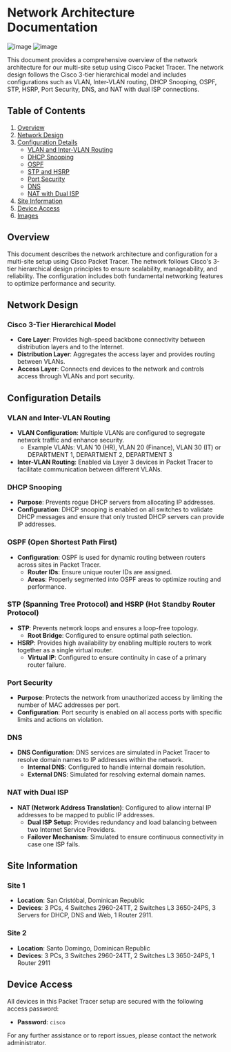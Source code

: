 # Network Architecture Documentation

![image](https://github.com/user-attachments/assets/08461211-4e42-42d5-94ce-3c78e2fb5dc3)
![image](https://github.com/user-attachments/assets/53df976d-3ed7-4107-b2a7-7beadc764265)

This document provides a comprehensive overview of the network architecture for our multi-site setup using Cisco Packet Tracer. The network design follows the Cisco 3-tier hierarchical model and includes configurations such as VLAN, Inter-VLAN routing, DHCP Snooping, OSPF, STP, HSRP, Port Security, DNS, and NAT with dual ISP connections.

## Table of Contents
1. [Overview](#overview)
2. [Network Design](#network-design)
3. [Configuration Details](#configuration-details)
    - [VLAN and Inter-VLAN Routing](#vlan-and-inter-vlan-routing)
    - [DHCP Snooping](#dhcp-snooping)
    - [OSPF](#ospf)
    - [STP and HSRP](#stp-and-hsrp)
    - [Port Security](#port-security)
    - [DNS](#dns)
    - [NAT with Dual ISP](#nat-with-dual-isp)
4. [Site Information](#site-information)
5. [Device Access](#device-access)
6. [Images](#images)

## Overview

This document describes the network architecture and configuration for a multi-site setup using Cisco Packet Tracer. The network follows Cisco's 3-tier hierarchical design principles to ensure scalability, manageability, and reliability. The configuration includes both fundamental networking features to optimize performance and security.

## Network Design

### Cisco 3-Tier Hierarchical Model

- **Core Layer**: Provides high-speed backbone connectivity between distribution layers and to the Internet.
- **Distribution Layer**: Aggregates the access layer and provides routing between VLANs.
- **Access Layer**: Connects end devices to the network and controls access through VLANs and port security.

## Configuration Details

### VLAN and Inter-VLAN Routing

- **VLAN Configuration**: Multiple VLANs are configured to segregate network traffic and enhance security.
  - Example VLANs: VLAN 10 (HR), VLAN 20 (Finance), VLAN 30 (IT) or DEPARTMENT 1, DEPARTMENT 2, DEPARTMENT 3
- **Inter-VLAN Routing**: Enabled via Layer 3 devices in Packet Tracer to facilitate communication between different VLANs.

### DHCP Snooping

- **Purpose**: Prevents rogue DHCP servers from allocating IP addresses.
- **Configuration**: DHCP snooping is enabled on all switches to validate DHCP messages and ensure that only trusted DHCP servers can provide IP addresses.

### OSPF (Open Shortest Path First)

- **Configuration**: OSPF is used for dynamic routing between routers across sites in Packet Tracer.
  - **Router IDs**: Ensure unique router IDs are assigned.
  - **Areas**: Properly segmented into OSPF areas to optimize routing and performance.

### STP (Spanning Tree Protocol) and HSRP (Hot Standby Router Protocol)

- **STP**: Prevents network loops and ensures a loop-free topology.
  - **Root Bridge**: Configured to ensure optimal path selection.
- **HSRP**: Provides high availability by enabling multiple routers to work together as a single virtual router.
  - **Virtual IP**: Configured to ensure continuity in case of a primary router failure.

### Port Security

- **Purpose**: Protects the network from unauthorized access by limiting the number of MAC addresses per port.
- **Configuration**: Port security is enabled on all access ports with specific limits and actions on violation.

### DNS

- **DNS Configuration**: DNS services are simulated in Packet Tracer to resolve domain names to IP addresses within the network.
  - **Internal DNS**: Configured to handle internal domain resolution.
  - **External DNS**: Simulated for resolving external domain names.

### NAT with Dual ISP

- **NAT (Network Address Translation)**: Configured to allow internal IP addresses to be mapped to public IP addresses.
  - **Dual ISP Setup**: Provides redundancy and load balancing between two Internet Service Providers.
  - **Failover Mechanism**: Simulated to ensure continuous connectivity in case one ISP fails.

## Site Information

### Site 1

- **Location**: San Cristóbal, Dominican Republic
- **Devices**: 3 PCs, 4 Switches 2960-24TT, 2 Switches L3 3650-24PS, 3 Servers for DHCP, DNS and Web, 1 Router 2911.

### Site 2

- **Location**: Santo Domingo, Dominican Republic
- **Devices**: 3 PCs, 3 Switches 2960-24TT, 2 Switches L3 3650-24PS, 1 Router 2911


## Device Access

All devices in this Packet Tracer setup are secured with the following access password:

- **Password**: `cisco`

For any further assistance or to report issues, please contact the network administrator.

